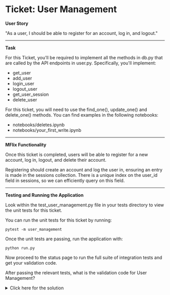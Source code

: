 # Ticket: User Management

**User Story**

"As a user, I should be able to register for an account, log in, and logout."

---

**Task**

For this Ticket, you'll be required to implement all the methods in db.py that are called by the API endpoints in user.py. Specifically, you'll implement:

- get_user
- add_user
- login_user
- logout_user
- get_user_session
- delete_user

For this ticket, you will need to use the find_one(), update_one() and delete_one() methods. You can find examples in the following notebooks:

- notebooks/deletes.ipynb
- notebooks/your_first_write.ipynb

---

**MFlix Functionality**

Once this ticket is completed, users will be able to register for a new account, log in, logout, and delete their account.

Registering should create an account and log the user in, ensuring an entry is made in the sessions collection. There is a unique index on the user_id field in sessions, so we can efficiently query on this field.

---

**Testing and Running the Application**

Look within the test_user_management.py file in your tests directory to view the unit tests for this ticket.

You can run the unit tests for this ticket by running:

```
pytest -m user_management
```

Once the unit tests are passing, run the application with:

```
python run.py
```

Now proceed to the status page to run the full suite of integration tests and get your validation code.

After passing the relevant tests, what is the validation code for User Management?

<details>
  <summary>Click here for the solution</summary>
    Answer: 5a8d8ee2f9588ca2701894be
</details>

